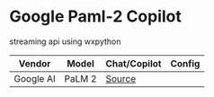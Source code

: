 # Google Paml-2 Copilot
streaming api using wxpython



| Vendor   | Model   | Chat/Copilot | Config |
|------------|------------|------------|------------|
| Google AI| PaLM 2| [Source](https://github.com/myaichat/wxchat/blob/google_palm_copilot/google_palm_copilot.py)|| [Medium](https://medium.com/p/ec1b62354bfa)|


